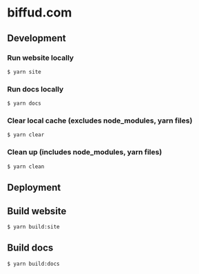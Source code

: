 # biffud.com

## Development

### Run website locally

```
$ yarn site
```

### Run docs locally

```
$ yarn docs
```

### Clear local cache (excludes node_modules, yarn files)

```
$ yarn clear
```

### Clean up (includes node_modules, yarn files)

```
$ yarn clean
```

## Deployment

## Build website

```
$ yarn build:site
```

## Build docs

```
$ yarn build:docs
```
